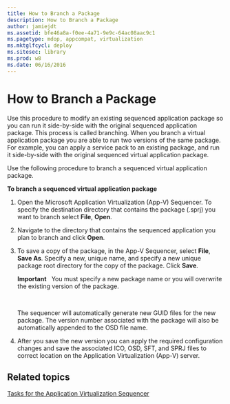 ```yaml
---
title: How to Branch a Package
description: How to Branch a Package
author: jamiejdt
ms.assetid: bfe46a8a-f0ee-4a71-9e9c-64ac08aac9c1
ms.pagetype: mdop, appcompat, virtualization
ms.mktglfcycl: deploy
ms.sitesec: library
ms.prod: w8
ms.date: 06/16/2016
---
```



# How to Branch a Package


Use this procedure to modify an existing sequenced application package so you can run it side-by-side with the original sequenced application package. This process is called branching. When you branch a virtual application package you are able to run two versions of the same package. For example, you can apply a service pack to an existing package, and run it side-by-side with the original sequenced virtual application package.

Use the following procedure to branch a sequenced virtual application package.

**To branch a sequenced virtual application package**

1.  Open the Microsoft Application Virtualization (App-V) Sequencer. To specify the destination directory that contains the package (.sprj) you want to branch select **File**, **Open**.

2.  Navigate to the directory that contains the sequenced application you plan to branch and click **Open**.

3.  To save a copy of the package, in the App-V Sequencer, select **File**, **Save As**. Specify a new, unique name, and specify a new unique package root directory for the copy of the package. Click **Save**.

    **Important**  
    You must specify a new package name or you will overwrite the existing version of the package.

     

    The sequencer will automatically generate new GUID files for the new package. The version number associated with the package will also be automatically appended to the OSD file name.

4.  After you save the new version you can apply the required configuration changes and save the associated ICO, OSD, SFT, and SPRJ files to correct location on the Application Virtualization (App-V) server.

## Related topics


[Tasks for the Application Virtualization Sequencer](tasks-for-the-application-virtualization-sequencer.md)

 

 





